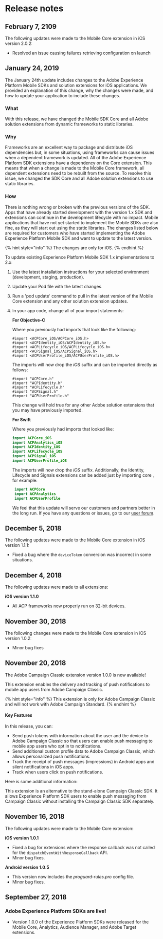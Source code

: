# Release notes

## February 7, 2109

The following updates were made to the Mobile Core extension in iOS version 2.0.2:

* Resolved an issue causing failures retrieving configuration on launch

## January 24, 2019

The January 24th update includes changes to the Adobe Experience Platform Mobile SDKs and solution extensions for iOS applications. We provided an explanation of this change, why the changes were made, and how to update your application to include these changes.

### What

With this release, we have changed the Mobile SDK Core and all Adobe solution extensions from dynamic frameworks to static libraries.

### Why

Frameworks are an excellent way to package and distribute iOS dependencies but, in some situations, using frameworks can cause issues when a dependent framework is updated. All of the Adobe Experience Platform SDK extensions have a dependency on the Core extension. This means that when a change is made to the Mobile Core framework, all dependent extensions need to be rebuilt from the source. To resolve this issue, we changed the SDK Core and all Adobe solution extensions to use static libraries.

### How

There is nothing wrong or broken with the previous versions of the SDK. Apps that have already started development with the version 1.x SDK and extensions can continue in the development lifecycle with no impact. Mobile applications that have not yet started to implement the Mobile SDKs are also fine, as they will start out using the static libraries. The changes listed below are required for customers who have started implementing the Adobe Experience Platform Mobile SDK and want to update to the latest version.

{% hint style="info" %}
The changes are only for iOS.
{% endhint %}

To update existing Experience Platform Mobile SDK 1.x implementations to 2.x:

1. Use the latest installation instructions for your selected environment \(development, staging, production\).
2. Update your Pod file with the latest changes.
3. Run a 'pod update' command to pull in the latest version of the Mobile Core extension and any other solution extension updates.
4. In your app code, change all of your import statements:  


   **For Objective-C**

   Where you previously had imports that look like the following:

   ```text
   #import <ACPCore_iOS/ACPCore_iOS.h> 
   #import <ACPIdentity_iOS/ACPIdentity_iOS.h> 
   #import <ACPLifecycle_iOS/ACPLifecycle_iOS.h>
   #import <ACPSignal_iOS/ACPSignal_iOS.h>
   #import <ACPUserProfile_iOS/ACPUserProfile_iOS.h>
   ```

   The imports will now drop the _iOS_ suffix and can be imported directly as follows:

   ```text
   #import "ACPCore.h" 
   #import "ACPIdentity.h" 
   #import "ACPLifecycle.h" 
   #import "ACPSignal.h" 
   #import "ACPUserProfile.h"
   ```

   This change will hold true for any other Adobe solution extensions that you may have previously imported.  


   **For Swift**

   Where you previously had imports that looked like:

   ```swift
   import ACPCore_iOS
   import ACPAnalytics_iOS
   import ACPIdentity_iOS
   import ACPLifecycle_iOS
   import ACPSignal_iOS
   import ACPUserProfile_iOS
   ```

   The imports will now drop the _iOS_ suffix. Additionally, the Identity, Lifecycle and Signals extensions can be added just by importing core , for example:

   ```swift
    import ACPCore
    import ACPAnalytics
    import ACPUserProfile
   ```

   We feel that this update will serve our customers and partners better in the long run. If you have any questions or issues, go to our [user forum](https://forums.adobe.com/community/experience-cloud/platform/launch/sdk#).

## December 5, 2018

The following updates were made to the Mobile Core extension in iOS version 1.1.1:

* Fixed a bug where the `deviceToken` conversion was incorrect in some situations.

## December 4, 2018

The following updates were made to all extensions:

**iOS version 1.1.0**

* All ACP frameworks now properly run on 32-bit devices.

## November 30, 2018

The following changes were made to the Mobile Core extension in iOS version 1.0.2:

* Minor bug fixes

## November 20, 2018

The Adobe Campaign Classic extension version 1.0.0 is now available!

This extension enables the delivery and tracking of push notifications to mobile app users from Adobe Campaign Classic.

{% hint style="info" %}
This extension is only for Adobe Campaign Classic and will not work with Adobe Campaign Standard.
{% endhint %}

#### Key Features

In this release, you can:

* Send push tokens with information about the user and the device to Adobe Campaign Classic so that users can enable push messaging to mobile app users who opt in to notifications.
* Send additional custom profile data to Adobe Campaign Classic, which allows personalized push notifications.
* Track the receipt of push messages \(impressions\) in Android apps and silent notifications in iOS apps.
* Track when users click on push notifications.

Here is some additional information:

This extension is an alternative to the stand-alone Campaign Classic SDK. It allows Experience Platform SDK users to enable push messaging from Campaign Classic without installing the Campaign Classic SDK separately.

## November 16, 2018

The following updates were made to the Mobile Core extension:

**iOS version 1.0.1**

* Fixed a bug for extensions where the response callback was not called for the `dispatchEventWithResponseCallback` API.
* Minor bug fixes.

**Android version 1.0.5**

* This version now includes the _proguard-rules.pro_ config file.
* Minor bug fixes.

## September 27, 2018

### Adobe Experience Platform SDKs are live!

* Version 1.0.0 of the Experience Platform SDKs were released for the Mobile Core, Analytics, Audience Manager, and Adobe Target extensions.

